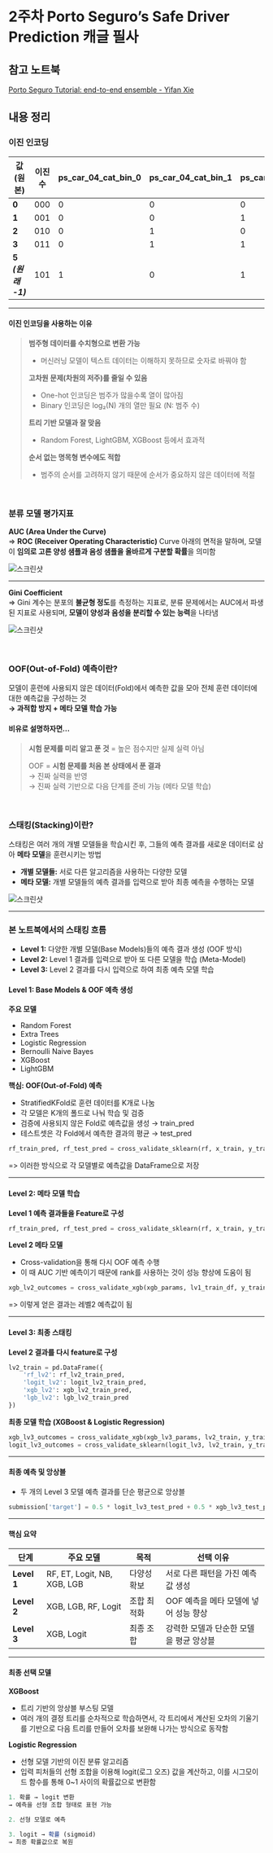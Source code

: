 # 2주차 Porto Seguro’s Safe Driver Prediction 캐글 필사

## 참고 노트북

[Porto Seguro Tutorial: end-to-end ensemble - Yifan Xie](https://www.kaggle.com/code/yifanxie/porto-seguro-tutorial-end-to-end-ensemble#4.-Level-2-ensemble)


## 내용 정리

### 이진 인코딩

| 값 (원본)        | 이진수 | ps_car_04_cat_bin_0 | ps_car_04_cat_bin_1 | ps_car_04_cat_bin_2 |
|------------------|--------|----------------------|----------------------|----------------------|
| **0**            | 000    | 0                    | 0                    | 0                    |
| **1**            | 001    | 0                    | 0                    | 1                    |
| **2**            | 010    | 0                    | 1                    | 0                    |
| **3**            | 011    | 0                    | 1                    | 1                    |
| **5 *(원래 -1)***| 101    | 1                    | 0                    | 1                    |

---
#### 이진 인코딩을 사용하는 이유

> **범주형 데이터를 수치형으로 변환 가능**
> - 머신러닝 모델이 텍스트 데이터는 이해하지 못하므로 숫자로 바꿔야 함
>
> **고차원 문제(차원의 저주)를 줄일 수 있음**
> - One-hot 인코딩은 범주가 많을수록 열이 많아짐
> - Binary 인코딩은 log₂(N) 개의 열만 필요 (N: 범주 수)
>
> **트리 기반 모델과 잘 맞음**
> - Random Forest, LightGBM, XGBoost 등에서 효과적
>
> **순서 없는 명목형 변수에도 적합**
> - 범주의 순서를 고려하지 않기 때문에 순서가 중요하지 않은 데이터에 적절

<br>

### 분류 모델 평가지표 

**AUC (Area Under the Curve)**<br>
=> **ROC (Receiver Operating Characteristic)** Curve 아래의 면적을 말하며, 모델이 **임의로 고른 양성 샘플과 음성 샘플을 올바르게 구분할 확률**을 의미함

![스크린샷](../image/screenshot4.png)

---
**Gini Coefficient**<br>
=> Gini 계수는 분포의 **불균형 정도**를 측정하는 지표로, 분류 문제에서는 AUC에서 파생된 지표로 사용되며, **모델이 양성과 음성을 분리할 수 있는 능력**을 나타냄

![스크린샷](../image/screenshot5.png)

<br>

### OOF(Out-of-Fold) 예측이란?

모델이 훈련에 사용되지 않은 데이터(Fold)에서 예측한 값을 모아 전체 훈련 데이터에 대한 예측값을 구성하는 것<br>
**→ 과적합 방지 + 메타 모델 학습 가능**

#### 비유로 설명하자면...
>
> **시험 문제를 미리 알고 푼 것** = 높은 점수지만 실제 실력 아님
>
> OOF = **시험 문제를 처음 본 상태에서 푼 결과**<br>
> → 진짜 실력을 반영<br>
> → 진짜 실력 기반으로 다음 단계를 준비 가능 (메타 모델 학습)

<br>

### 스태킹(Stacking)이란?

스태킹은 여러 개의 개별 모델들을 학습시킨 후, 그들의 예측 결과를 새로운 데이터로 삼아 **메타 모델**을 훈련시키는 방법

- **개별 모델들:** 서로 다른 알고리즘을 사용하는 다양한 모델
- **메타 모델:** 개별 모델들의 예측 결과를 입력으로 받아 최종 예측을 수행하는 모델

![스크린샷](../image/screenshot6.png)

---
### 본 노트북에서의 스태킹 흐름

- **Level 1:** 다양한 개별 모델(Base Models)들의 예측 결과 생성 (OOF 방식)
- **Level 2:** Level 1 결과를 입력으로 받아 또 다른 모델을 학습 (Meta-Model)
- **Level 3:** Level 2 결과를 다시 입력으로 하여 최종 예측 모델 학습

#### Level 1: Base Models & OOF 예측 생성

**주요 모델**
- Random Forest
- Extra Trees
- Logistic Regression
- Bernoulli Naive Bayes
- XGBoost
- LightGBM

**핵심: OOF(Out-of-Fold) 예측**
- StratifiedKFold로 훈련 데이터를 K개로 나눔
- 각 모델은 K개의 폴드로 나눠 학습 및 검증
- 검증에 사용되지 않은 Fold로 예측값을 생성 → train_pred
- 테스트셋은 각 Fold에서 예측한 결과의 평균 → test_pred
```PYTHON
rf_train_pred, rf_test_pred = cross_validate_sklearn(rf, x_train, y_train, x_test, kf)
```
=> 이러한 방식으로 각 모델별로 예측값을 DataFrame으로 저장

---
#### Level 2: 메타 모델 학습

**Level 1 예측 결과들을 Feature로 구성**
```PYTHON
rf_train_pred, rf_test_pred = cross_validate_sklearn(rf, x_train, y_train, x_test, kf)
```

**Level 2 메타 모델**
- Cross-validation을 통해 다시 OOF 예측 수행
- 이 때 AUC 기반 예측이기 때문에 rank를 사용하는 것이 성능 향상에 도움이 됨
```PYTHON
xgb_lv2_outcomes = cross_validate_xgb(xgb_params, lv1_train_df, y_train, lv1_test_df, kf, use_rank=True)
```
=> 이렇게 얻은 결과는 레벨2 예측값이 됨

---
#### Level 3: 최종 스태킹

**Level 2 결과를 다시 feature로 구성**
```PYTHON
lv2_train = pd.DataFrame({
    'rf_lv2': rf_lv2_train_pred,
    'logit_lv2': logit_lv2_train_pred,
    'xgb_lv2': xgb_lv2_train_pred,
    'lgb_lv2': lgb_lv2_train_pred
})
```

**최종 모델 학습 (XGBoost & Logistic Regression)**
```PYTHON
xgb_lv3_outcomes = cross_validate_xgb(xgb_lv3_params, lv2_train, y_train, lv2_test, kf, use_rank=True)
logit_lv3_outcomes = cross_validate_sklearn(logit_lv3, lv2_train, y_train, lv2_test, kf, scale=True)
```

---
#### 최종 예측 및 앙상블
- 두 개의 Level 3 모델 예측 결과를 단순 평균으로 앙상블
```PYTHON
submission['target'] = 0.5 * logit_lv3_test_pred + 0.5 * xgb_lv3_test_pred
```

---
#### 핵심 요약

| 단계      | 주요 모델                                | 목적           | 선택 이유 |
|-----------|-------------------------------------------|----------------|-----------|
| **Level 1** | RF, ET, Logit, NB, XGB, LGB               | 다양성 확보    | 서로 다른 패턴을 가진 예측값 생성 |
| **Level 2** | XGB, LGB, RF, Logit                       | 조합 최적화    | OOF 예측을 메타 모델에 넣어 성능 향상 |
| **Level 3** | XGB, Logit                                | 최종 조합      | 강력한 모델과 단순한 모델을 평균 앙상블 |

---
#### 최종 선택 모델

**XGBoost**
- 트리 기반의 앙상블 부스팅 모델
- 여러 개의 결정 트리를 순차적으로 학습하면서, 각 트리에서 계산된 오차의 기울기를 기반으로 다음 트리를 만들어 오차를 보완해 나가는 방식으로 동작함

**Logistic Regression**
- 선형 모델 기반의 이진 분류 알고리즘
- 입력 피처들의 선형 조합을 이용해 logit(로그 오즈) 값을 계산하고, 이를 시그모이드 함수를 통해 0~1 사이의 확률값으로 변환함

```js
1. 확률 → logit 변환
→ 예측을 선형 조합 형태로 표현 가능

2. 선형 모델로 예측

3. logit → 확률 (sigmoid)
→ 최종 확률값으로 복원
```
